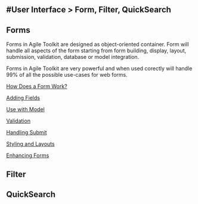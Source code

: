 #User Interface > Form, Filter, QuickSearch
----

## Forms

Forms in Agile Toolkit are designed as object-oriented container. Form will handle all aspects of the form starting from form building, display, layout, submission, validation, database or model integration.

Forms in Agile Toolkit are very powerful and when used corectly will handle 99% of all the possible use-cases for web forms.

[How Does a Form Work?](form/how-does-a-form-work.md "How Does a Form Work?")

[Adding Fields](form/adding-fields.md "Adding Fields")

[Use with Model](form/use-with-model.md "Use with Model")

[Validation](form/validation.md "Validation")

[Handling Submit](form/handling-submit.md "Handling Submit")

[Styling and Layouts](form/styling-and-layouts.md "Styling and Layouts")

[Enhancing Forms](form/enhancing-forms.md "Enhancing Forms")

## Filter

## QuickSearch